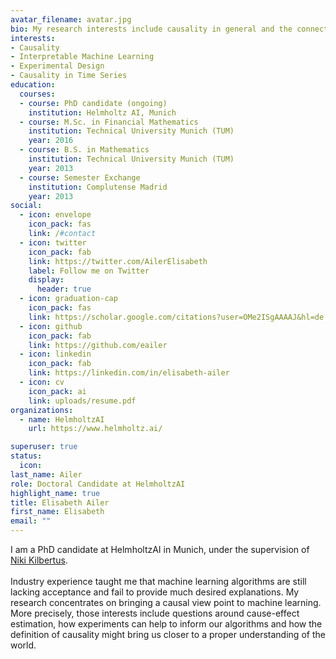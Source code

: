 ```yaml
---
avatar_filename: avatar.jpg
bio: My research interests include causality in general and the connection between causality and experimental design.
interests:
- Causality
- Interpretable Machine Learning
- Experimental Design
- Causality in Time Series
education:
  courses: 
  - course: PhD candidate (ongoing)
    institution: Helmholtz AI, Munich
  - course: M.Sc. in Financial Mathematics
    institution: Technical University Munich (TUM)
    year: 2016
  - course: B.S. in Mathematics 
    institution: Technical University Munich (TUM)
    year: 2013
  - course: Semester Exchange
    institution: Complutense Madrid
    year: 2013
social:
  - icon: envelope
    icon_pack: fas
    link: /#contact
  - icon: twitter
    icon_pack: fab
    link: https://twitter.com/AilerElisabeth
    label: Follow me on Twitter
    display:
      header: true
  - icon: graduation-cap
    icon_pack: fas
    link: https://scholar.google.com/citations?user=OMe2ISgAAAAJ&hl=de
  - icon: github
    icon_pack: fab
    link: https://github.com/eailer
  - icon: linkedin
    icon_pack: fab
    link: https://linkedin.com/in/elisabeth-ailer
  - icon: cv
    icon_pack: ai
    link: uploads/resume.pdf
organizations:
  - name: HelmholtzAI
    url: https://www.helmholtz.ai/

superuser: true
status:
  icon: 
last_name: Ailer
role: Doctoral Candidate at HelmholtzAI
highlight_name: true
title: Elisabeth Ailer
first_name: Elisabeth
email: ""
---
```

I am a PhD candidate at HelmholtzAI in Munich, under the supervision of [Niki Kilbertus](https://nikikilbertus.info). \
\
Industry experience taught me that machine learning algorithms are still lacking acceptance and fail to provide much desired explanations. My research concentrates on bringing a causal view point to machine learning. More precisely, those interests include questions around cause-effect estimation, how experiments can help to inform our algorithms and how the definition of causality might bring us closer to a proper understanding of the world.

